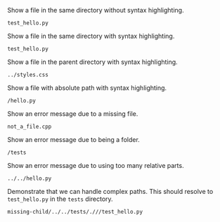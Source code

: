 Show a file in the same directory without syntax highlighting.

```include
test_hello.py
```

Show a file in the same directory with syntax highlighting.

```include python
test_hello.py
```

Show a file in the parent directory with syntax highlighting.

```include css
../styles.css
```

Show a file with absolute path with syntax highlighting.

```include python
/hello.py
```

Show an error message due to a missing file.

```include cpp
not_a_file.cpp
```

Show an error message due to being a folder.

```include
/tests
```

Show an error message due to using too many relative parts.

```include
../../hello.py
```

Demonstrate that we can handle complex paths. This should resolve to `test_hello.py` in the `tests` directory.

```include python
missing-child/../../tests/.///test_hello.py
```
